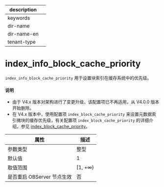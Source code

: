 |description||
|---|---|
|keywords||
|dir-name||
|dir-name-en||
|tenant-type||

# index_info_block_cache_priority

`index_info_block_cache_priority` 用于设置块索引在缓存系统中的优先级。

<main id="notice" type='explain'>
<h4>说明</h4>
<ul><li>由于 V4.x 版本对架构进行了变更升级，该配置项已不再适用，从 V4.0.0 版本开始删除。</li>
<li>在 V4.x 版本中，使用配置项 <code>index_block_cache_priority</code> 来设置元数据索引微块的缓存优先级，有关配置项 <code>index_block_cache_priority</code> 的详细介绍，参见 <a href="10600.index_block_cache_priority.md">index_block_cache_priority</a>。</li></ul>
</main>


|      **属性**      |  **描述**  |
|------------------|----------|
| 参数类型             | 整型       |
| 默认值              | 1        |
| 取值范围             | \[1, +∞) |
| 是否重启 OBServer 节点生效 | 否        |


